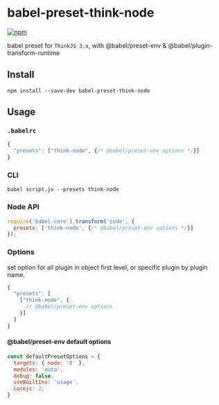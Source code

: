 # babel-preset-think-node

[![npm](https://img.shields.io/npm/v/babel-preset-think-node.svg)](https://www.npmjs.com/package/babel-preset-think-node)


babel preset for `ThinkJS 3.x`, with @babel/preset-env & @babel/plugin-transform-runtime

## Install

```
npm install --save-dev babel-preset-think-node
```

## Usage

### `.babelrc`

```js
{
  "presets": ["think-node", {/* @babel/preset-env options */}]
}
```
### CLI

```
babel script.js --presets think-node
```

### Node API

```js
require('babel-core').transform('code', {
  presets: ['think-node', {/* @babel/preset-env options */}]
});
```

### Options

set option for all plugin in object first level, or specific plugin by plugin name.

```js
{
  "presets": [
    ["think-node", {
      // @babel/preset-env options
    }]
  ]
}
```

####  @babel/preset-env default options

```js
const defaultPresetOptions = {
  targets: { node: '8' },
  modules: 'auto',
  debug: false,
  useBuiltIns: 'usage',
  corejs: 2,
}
```
